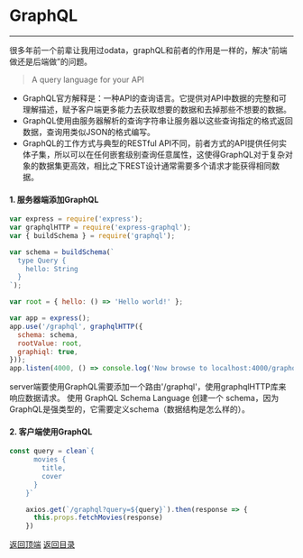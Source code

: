 # GraphQL
------
很多年前一个前辈让我用过odata，graphQL和前者的作用是一样的，解决“前端做还是后端做”的问题。

>A query language for your API

* GraphQL官方解释是：一种API的查询语言。它提供对API中数据的完整和可理解描述，赋予客户端更多能力去获取想要的数据和去掉那些不想要的数据。
* GraphQL使用由服务器解析的查询字符串让服务器以这些查询指定的格式返回数据，查询用类似JSON的格式编写。
* GraphQL的工作方式与典型的RESTful API不同，前者方式的API提供任何实体子集，所以可以在任何嵌套级别查询任意属性，这使得GraphQL对于复杂对象的数据集更高效，相比之下REST设计通常需要多个请求才能获得相同数据。

#### 1. 服务器端添加GraphQL

```javascript
var express = require('express');
var graphqlHTTP = require('express-graphql');
var { buildSchema } = require('graphql');

var schema = buildSchema(`
  type Query {
    hello: String
  }
`);

var root = { hello: () => 'Hello world!' };

var app = express();
app.use('/graphql', graphqlHTTP({
  schema: schema,
  rootValue: root,
  graphiql: true,
}));
app.listen(4000, () => console.log('Now browse to localhost:4000/graphql'));
```
server端要使用GraphQL需要添加一个路由'/graphql'，使用graphqlHTTP库来响应数据请求。
使用 GraphQL Schema Language 创建一个 schema，因为GraphQL是强类型的，它需要定义schema（数据结构是怎么样的）。

#### 2. 客户端使用GraphQL

```javascript
const query = clean`{
      movies {
        title,
        cover
      }
    }`

    axios.get(`/graphql?query=${query}`).then(response => {
      this.props.fetchMovies(response)
    })
```

[返回顶端](#GraphQL) [返回目录](../README.md)

